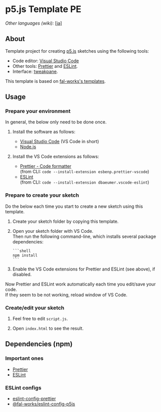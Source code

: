 # p5.js Template PE

_Other languages (wiki):_ [[ja]](https://github.com/fal-works/p5js-template-pe/wiki/Readme-ja)

## About

Template project for creating [p5.js](https://p5js.org/) sketches using the following tools:

- Code editor: [Visual Studio Code](https://code.visualstudio.com/)
- Other tools: [Prettier](https://prettier.io/) and [ESLint](https://eslint.org/).
- Interface: [tweakpane](https://cocopon.github.io/tweakpane/).

This template is based on [fal-works's templates](https://fal-works.github.io/p5js-templates).

## Usage

### Prepare your environment

In general, the below only need to be done once.

1. Install the software as follows:

   - [Visual Studio Code](https://code.visualstudio.com/) (VS Code in short)
   - [Node.js](https://nodejs.org/)

2. Install the VS Code extensions as follows:

   - [Prettier - Code formatter](https://marketplace.visualstudio.com/items?itemName=esbenp.prettier-vscode)  
     (from CLI: `code --install-extension esbenp.prettier-vscode`)
   - [ESLint](https://marketplace.visualstudio.com/items?itemName=dbaeumer.vscode-eslint)  
     (from CLI: `code --install-extension dbaeumer.vscode-eslint`)

### Prepare to create your sketch

Do the below each time you start to create a new sketch using this template.

1.  Create your sketch folder by copying this template.

2.  Open your sketch folder with VS Code.  
    Then run the following command-line, which installs several package dependencies:

        ```shell
        npm install
        ```

3.  Enable the VS Code extensions for Prettier and ESLint (see above), if disabled.

Now Prettier and ESLint work automatically each time you edit/save your code.  
If they seem to be not working, reload window of VS Code.

### Create/edit your sketch

1. Feel free to edit `script.js`.

2. Open `index.html` to see the result.

## Dependencies (npm)

### Important ones

- [Prettier](https://www.npmjs.com/package/prettier)
- [ESLint](https://www.npmjs.com/package/eslint)

### ESLint configs

- [eslint-config-prettier](https://www.npmjs.com/package/eslint-config-prettier)
- [@fal-works/eslint-config-p5js](https://www.npmjs.com/package/@fal-works/eslint-config-p5js)
